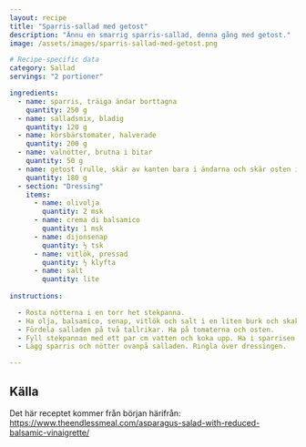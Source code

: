 ```yaml
---
layout: recipe
title: "Sparris-sallad med getost"
description: "Ännu en smarrig sparris-sallad, denna gång med getost."
image: /assets/images/sparris-sallad-med-getost.png

# Recipe-specific data
category: Sallad
servings: "2 portioner"

ingredients:
  - name: sparris, träiga ändar borttagna
    quantity: 250 g
  - name: salladsmix, bladig
    quantity: 120 g
  - name: körsbärstomater, halverade
    quantity: 200 g
  - name: valnötter, brutna i bitar
    quantity: 50 g
  - name: getost (rulle, skär av kanten bara i ändarna och skär osten i bitar)
    quantity: 180 g
  - section: "Dressing"
    items:
      - name: olivolja
        quantity: 2 msk
      - name: crema di balsamico
        quantity: 1 msk
      - name: dijonsenap
        quantity: ½ tsk
      - name: vitlök, pressad
        quantity: ½ klyfta
      - name: salt
        quantity: lite
        
instructions:

  - Rosta nötterna i en torr het stekpanna.
  - Ha olja, balsamico, senap, vitlök och salt i en liten burk och skaka.
  - Fördela salladen på två tallrikar. Ha på tomaterna och osten.
  - Fyll stekpannan med ett par cm vatten och koka upp. Ha i sparrisen i ett lager och sjud i 2-3 minuter tills klar. Ta upp ur pannan med tång och doppa hastigt i en skål med iskallt vatten. Låt rinna av på hushållspapper. Skär den sedan i fjärdedelar.
  - Lägg sparris och nötter ovanpå salladen. Ringla över dressingen.

---
```


## Källa

Det här receptet kommer från början härifrån: https://www.theendlessmeal.com/asparagus-salad-with-reduced-balsamic-vinaigrette/